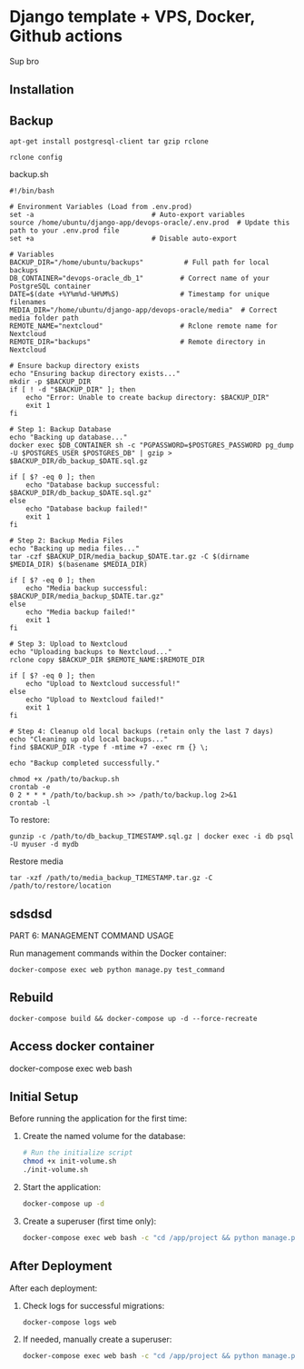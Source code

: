# Django template + VPS, Docker, Github actions

Sup bro

## Installation

## Backup
```
apt-get install postgresql-client tar gzip rclone

rclone config
```

backup.sh
```
#!/bin/bash

# Environment Variables (Load from .env.prod)
set -a                             # Auto-export variables
source /home/ubuntu/django-app/devops-oracle/.env.prod  # Update this path to your .env.prod file
set +a                             # Disable auto-export

# Variables
BACKUP_DIR="/home/ubuntu/backups"          # Full path for local backups
DB_CONTAINER="devops-oracle_db_1"         # Correct name of your PostgreSQL container
DATE=$(date +%Y%m%d-%H%M%S)               # Timestamp for unique filenames
MEDIA_DIR="/home/ubuntu/django-app/devops-oracle/media"  # Correct media folder path
REMOTE_NAME="nextcloud"                   # Rclone remote name for Nextcloud
REMOTE_DIR="backups"                      # Remote directory in Nextcloud

# Ensure backup directory exists
echo "Ensuring backup directory exists..."
mkdir -p $BACKUP_DIR
if [ ! -d "$BACKUP_DIR" ]; then
    echo "Error: Unable to create backup directory: $BACKUP_DIR"
    exit 1
fi

# Step 1: Backup Database
echo "Backing up database..."
docker exec $DB_CONTAINER sh -c "PGPASSWORD=$POSTGRES_PASSWORD pg_dump -U $POSTGRES_USER $POSTGRES_DB" | gzip > $BACKUP_DIR/db_backup_$DATE.sql.gz

if [ $? -eq 0 ]; then
    echo "Database backup successful: $BACKUP_DIR/db_backup_$DATE.sql.gz"
else
    echo "Database backup failed!"
    exit 1
fi

# Step 2: Backup Media Files
echo "Backing up media files..."
tar -czf $BACKUP_DIR/media_backup_$DATE.tar.gz -C $(dirname $MEDIA_DIR) $(basename $MEDIA_DIR)

if [ $? -eq 0 ]; then
    echo "Media backup successful: $BACKUP_DIR/media_backup_$DATE.tar.gz"
else
    echo "Media backup failed!"
    exit 1
fi

# Step 3: Upload to Nextcloud
echo "Uploading backups to Nextcloud..."
rclone copy $BACKUP_DIR $REMOTE_NAME:$REMOTE_DIR

if [ $? -eq 0 ]; then
    echo "Upload to Nextcloud successful!"
else
    echo "Upload to Nextcloud failed!"
    exit 1
fi

# Step 4: Cleanup old local backups (retain only the last 7 days)
echo "Cleaning up old local backups..."
find $BACKUP_DIR -type f -mtime +7 -exec rm {} \;

echo "Backup completed successfully."
```
```
chmod +x /path/to/backup.sh
crontab -e
0 2 * * * /path/to/backup.sh >> /path/to/backup.log 2>&1
crontab -l
```
To restore:
```
gunzip -c /path/to/db_backup_TIMESTAMP.sql.gz | docker exec -i db psql -U myuser -d mydb
```
Restore media
```
tar -xzf /path/to/media_backup_TIMESTAMP.tar.gz -C /path/to/restore/location
```


## sdsdsd

PART 6: MANAGEMENT COMMAND USAGE

Run management commands within the Docker container:
```
docker-compose exec web python manage.py test_command
```
## Rebuild
```
docker-compose build && docker-compose up -d --force-recreate
```

## Access docker container

docker-compose exec web bash

## Initial Setup

Before running the application for the first time:

1. Create the named volume for the database:
   ```bash
   # Run the initialize script
   chmod +x init-volume.sh
   ./init-volume.sh
   ```

2. Start the application:
   ```bash
   docker-compose up -d
   ```

3. Create a superuser (first time only):
   ```bash
   docker-compose exec web bash -c "cd /app/project && python manage.py createsuperuser"
   ```

## After Deployment

After each deployment:

1. Check logs for successful migrations:
   ```bash
   docker-compose logs web
   ```

2. If needed, manually create a superuser:
   ```bash
   docker-compose exec web bash -c "cd /app/project && python manage.py createsuperuser"
   ```
